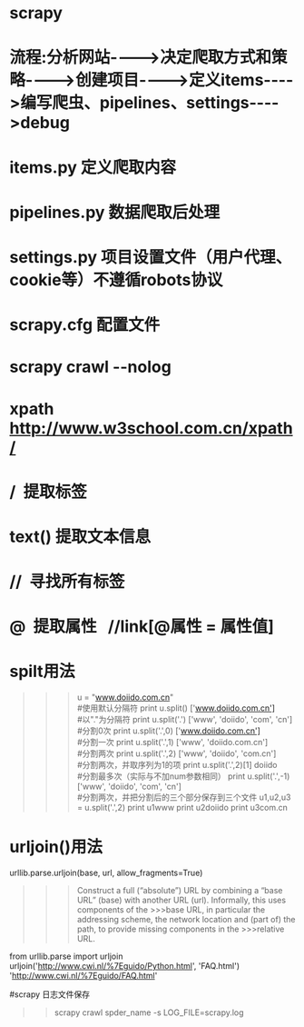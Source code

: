 # scrapy

# 流程:分析网站---->决定爬取方式和策略---->创建项目---->定义items---->编写爬虫、pipelines、settings---->debug



# items.py 定义爬取内容
# pipelines.py 数据爬取后处理
# settings.py 项目设置文件（用户代理、cookie等）不遵循robots协议
# scrapy.cfg  配置文件

# scrapy crawl --nolog


# xpath http://www.w3school.com.cn/xpath/
# /  提取标签   
# text() 提取文本信息   
# //  寻找所有标签  
# @  提取属性   //link[@属性 = 属性值]


# spilt用法

>>> u = "www.doiido.com.cn"  
#使用默认分隔符
>>> print u.split()
['www.doiido.com.cn']  
#以"."为分隔符
>>> print u.split('.')
['www', 'doiido', 'com', 'cn']  
#分割0次
>>> print u.split('.',0)
['www.doiido.com.cn']  
#分割一次
>>> print u.split('.',1)
['www', 'doiido.com.cn']  
#分割两次
>>> print u.split('.',2)
['www', 'doiido', 'com.cn']  
#分割两次，并取序列为1的项
>>> print u.split('.',2)[1]
doiido  
#分割最多次（实际与不加num参数相同）
>>> print u.split('.',-1)
['www', 'doiido', 'com', 'cn']  
#分割两次，并把分割后的三个部分保存到三个文件
>>> u1,u2,u3 = u.split('.',2)
>>> print u1www
>>> print u2doiido
>>> print u3com.cn

# urljoin()用法

urllib.parse.urljoin(base, url, allow_fragments=True)
>>>Construct a full (“absolute”) URL by combining a “base URL” (base) with another URL (url). Informally, this uses components of the >>>base URL, in particular the addressing scheme, the network location and (part of) the path, to provide missing components in the >>>relative URL.

from urllib.parse import urljoin
urljoin('http://www.cwi.nl/%7Eguido/Python.html', 'FAQ.html')
'http://www.cwi.nl/%7Eguido/FAQ.html'


#scrapy 日志文件保存
>>scrapy crawl spder_name -s LOG_FILE=scrapy.log 
